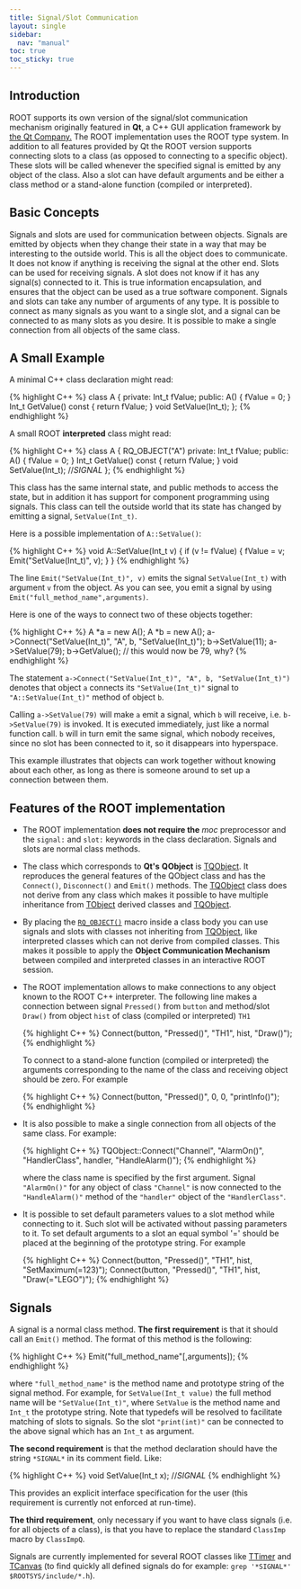 ```yaml
---
title: Signal/Slot Communication
layout: single
sidebar:
  nav: "manual"
toc: true
toc_sticky: true
---
```


## Introduction

ROOT supports its own version of the signal/slot communication mechanism originally featured in **Qt**, a C++ GUI application framework by [the Qt Company.](https://www.qt.io/) The ROOT implementation uses the ROOT type system. In addition to all features provided by Qt the ROOT version supports connecting slots to a class (as opposed to connecting to a specific object). These slots will be called whenever the specified signal is emitted by any object of the class. Also a slot can have default arguments and be either a class method or a stand-alone function (compiled or interpreted).

## Basic Concepts

Signals and slots are used for communication between objects.
Signals are emitted by objects when they change their state in a way that may be interesting to the outside world. This is all the object does to communicate. It does not know if anything is receiving the signal at the other end.
Slots can be used for receiving signals. A slot does not know if it has any signal(s) connected to it.
This is true information encapsulation, and ensures that the object can be used as a true software component.
Signals and slots can take any number of arguments of any type.
It is possible to connect as many signals as you want to a single slot, and a signal can be connected to as many slots as you desire.
It is possible to make a single connection from all objects of the same class.

## A Small Example

A minimal C++ class declaration might read:

{% highlight C++ %}
class A {
private:
   Int_t  fValue;
public:
   A() { fValue = 0; }
   Int_t  GetValue() const { return fValue; }
   void   SetValue(Int_t);
};
{% endhighlight %}

A small ROOT **interpreted** class might read:

{% highlight C++ %}
class A {
   RQ_OBJECT("A")
private:
   Int_t  fValue;
public:
   A() { fValue = 0; }
   Int_t  GetValue() const { return fValue; }
   void   SetValue(Int_t);      //*SIGNAL*
};
{% endhighlight %}

This class has the same internal state, and public methods to access the state, but in addition it has support for component programming using signals. This class can tell the outside world that its state has changed by emitting a signal, `SetValue(Int_t)`.

Here is a possible implementation of `A::SetValue()`:

{% highlight C++ %}
void A::SetValue(Int_t v)
{
   if (v != fValue) {
      fValue = v;
      Emit("SetValue(Int_t)", v);
   }
}
{% endhighlight %}

The line `Emit("SetValue(Int_t)", v)` emits the signal `SetValue(Int_t)` with argument `v` from the object. As you can see, you emit a signal by using `Emit("full_method_name",arguments)`.

Here is one of the ways to connect two of these objects together:

{% highlight C++ %}
A *a = new A();
A *b = new A();
a->Connect("SetValue(Int_t)", "A", b, "SetValue(Int_t)");
b->SetValue(11);
a->SetValue(79);
b->GetValue();          // this would now be 79, why?
{% endhighlight %}

The statement `a->Connect("SetValue(Int_t)", "A", b, "SetValue(Int_t)")`  denotes that object `a` connects its `"SetValue(Int_t)"` signal to `"A::SetValue(Int_t)"` method of object `b`.

Calling `a->SetValue(79)` will make `a` emit a signal, which `b` will receive, i.e. `b->SetValue(79)` is invoked. It is executed immediately, just like a normal function call. `b` will in turn emit the same signal, which nobody receives, since no slot has been connected to it, so it disappears into hyperspace.

This example illustrates that objects can work together without knowing about each other, as long as there is someone around to set up a connection between them.

## Features of the ROOT implementation

* The ROOT implementation **does not require the** *moc* preprocessor and the `signal:` and `slot:` keywords in the class declaration. Signals and slots are normal class methods.

* The class which corresponds to **Qt's** **QObject** is [TQObject](https://root.cern/doc/master/classTQObject.html). It reproduces the general features of the QObject class and has the `Connect()`, `Disconnect()` and `Emit()` methods. The [TQObject](https://root.cern/doc/master/classTQObject.html) class does not derive from any class which makes it possible to have multiple inheritance from [TObject](https://root.cern/doc/master/classTQObject.html) derived classes and [TQObject](https://root.cern/doc/master/classTQObject.html).

* By placing the [`RQ_OBJECT()`](https://root.cern/doc/master/RQ__OBJECT_8h.html#a354f044c490c8ff566736cf22fb1d024) macro inside a class body you can use signals and slots with classes not inheriting from [TQObject](https://root.cern/doc/master/classTQObject.html), like interpreted classes which can not derive from compiled classes. This makes it possible to apply the **Object Communication Mechanism** between compiled and interpreted classes in an interactive ROOT session.

* The ROOT implementation allows to make connections to any object known to the ROOT C++ interpreter. The following line makes a connection between signal `Pressed()` from `button` and method/slot `Draw()` from object `hist` of class (compiled or interpreted) `TH1`

    {% highlight C++ %}
    Connect(button, "Pressed()", "TH1", hist, "Draw()");
    {% endhighlight %}

    To connect to a stand-alone function (compiled or interpreted) the arguments corresponding to the name of the class and receiving object should be zero. For example

    {% highlight C++ %}
    Connect(button, "Pressed()", 0, 0, "printInfo()");
    {% endhighlight %}

* It is also possible to make a single connection from all objects of the same class. For example:

    {% highlight C++ %}
    TQObject::Connect("Channel", "AlarmOn()", "HandlerClass", handler, "HandleAlarm()");
    {% endhighlight %}

    where the class name is specified by the first argument. Signal `"AlarmOn()"` for any object of class `"Channel"` is now connected to the `"HandleAlarm()"` method of the `"handler"` object of the `"HandlerClass"`.

* It is possible to set default parameters values to a slot method while connecting to it. Such slot will be activated without passing parameters to it. To set default arguments to a slot an equal symbol '=' should be placed at the beginning of the prototype string. For example

     {% highlight C++ %}
     Connect(button, "Pressed()", "TH1", hist, "SetMaximum(=123)");
     Connect(button, "Pressed()", "TH1", hist, "Draw(=\"LEGO\")");
     {% endhighlight %}

## Signals

A signal is a normal class method. **The first requirement** is that it should call an `Emit()` method. The format of this method is the following:

{% highlight C++ %}
Emit("full_method_name"[,arguments]);
{% endhighlight %}

where `"full_method_name"` is the method name and prototype string of the signal method.
For example, for `SetValue(Int_t value)` the full method name will be `"SetValue(Int_t)"`, where `SetValue` is the method name and `Int_t` the prototype string. Note that typedefs will be resolved to facilitate matching of slots to signals. So the slot `"print(int)"` can be connected to the above signal which has an `Int_t` as argument.

**The second requirement** is that the method declaration should have the string `*SIGNAL*` in its comment field. Like:

{% highlight C++ %}
void SetValue(Int_t x);  //*SIGNAL*
{% endhighlight %}

This provides an explicit interface specification for the user (this requirement is currently not enforced at run-time).

**The third requirement**, only necessary if you want to have class signals (i.e. for all objects of a class), is that you have to replace the standard `ClassImp` macro by `ClassImpQ`.

Signals are currently implemented for several ROOT classes like [TTimer](https://root.cern/doc/master/classTTimer.html) and [TCanvas](https://root.cern/doc/master/classTCanvas.html) (to find quickly all defined signals do for example: `grep '*SIGNAL*' $ROOTSYS/include/*.h`).

